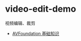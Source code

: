 # video-edit-demo
视频编辑、裁剪

- [AVFoundation 基础知识](https://developer.apple.com/library/archive/documentation/AudioVideo/Conceptual/AVFoundationPG/Articles/00_Introduction.html#//apple_ref/doc/uid/TP40010188-CH1-SW3)